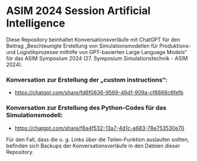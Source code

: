 # ASIM 2024 Session Artificial Intelligence

Diese Repository beinhaltet Konversationsverläufe mit ChatGPT für den Beitrag „Beschleunigte Erstellung von Simulationsmodellen für Produktions- und Logistikprozesse mithilfe von GPT-basierten Large Language Models“ für das ASIM Symposium 2024 (27. Symposium Simulationstechnik - ASIM 2024).

### Konversation zur Erstellung der „custom instructions“:
-	https://chatgpt.com/share/fd6f0636-9569-46d1-909a-cf8668c6fefb

### Konversation zur Erstellung des Python-Codes für das Simulationsmodell:
-	https://chatgpt.com/share/f8a4f532-13a7-4d1c-a683-78e753530e70

Für den Fall, dass die o. g. Links über die Teilen-Funktion auslaufen sollten, befinden sich Backups der Konversationsverläufe in den Dateien dieser Repository.
